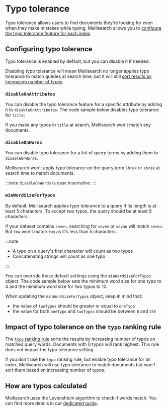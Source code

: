 # Typo tolerance

Typo tolerance allows users to find documents they're looking for even when they make mistakes while typing. Meilisearch allows you to [configure the typo tolerance feature for each index](/reference/api/typo_tolerance.md#update-typo-tolerance).

## Configuring typo tolerance

Typo tolerance is enabled by default, but you can disable it if needed:

<CodeSamples id="typo_tolerance_guide_1" />

Disabling typo tolerance will mean Meilisearch no longer applies typo tolerance to match queries at search time, but it will still [sort results by increasing number of typos](#impact-of-typo-tolerance-on-the-typo-ranking-rule).

### `disableOnAttributes`

You can disable the typo tolerance feature for a specific attribute by adding it to `disableOnAttributes`. The code sample below disables typo tolerance for `title`:

<CodeSamples id="typo_tolerance_guide_2" />

If you make any typos in `title` at search, Meilisearch won't match any documents.

### `disableOnWords`

You can disable typo tolerance for a list of query terms by adding them to `disableOnWords`.

<CodeSamples id="typo_tolerance_guide_3" />

Meilisearch won't apply typo tolerance on the query term `Shrek` or `shrek` at search time to match documents.

:::note
`disableOnWords` is case insensitive.
:::

### `minWordSizeForTypos`

By default, Meilisearch applies typo tolerance to a query if its length is at least 5 characters. To accept two typos, the query should be at least 9 characters.

If your dataset contains `seven`, searching for `sevem` or `sevan` will match `seven`. But `tow` won't match `two` as it's less than 5 characters.

:::note

- A typo on a query's first character will count as two typos
- Concatenating strings will count as one typo

:::

You can override these default settings using the `minWordSizeForTypos` object. The code sample below sets the minimum word size for one typo to 4 and the minimum word size for two typos to 10.

<CodeSamples id="typo_tolerance_guide_4" />

When updating the `minWordSizeForTypos` object, keep in mind that:

- the value of `twoTypos` should be greater or equal to `oneTypo`
- the value for both `oneTypo` and `twoTypos` should be between `0` and `255`

## Impact of typo tolerance on the `typo` ranking rule

The [`typo` ranking rule](/learn/core_concepts/relevancy.md#_2-typo)  sorts the results by increasing number of typos on matched query words. Documents with 0 typos will rank highest. This rule does not impact the typo tolerance setting.

If you don't use the `typo` ranking rule, but enable typo tolerance for an index, Meilisearch will use typo tolerance to match documents but won't sort them based on increasing number of typos.

## How are typos calculated

Meilisearch uses the Levenshtein algorithm to check if words match. You can find more details in our [dedicated guide](/learn/advanced/levenshtein_algorithm.md).
